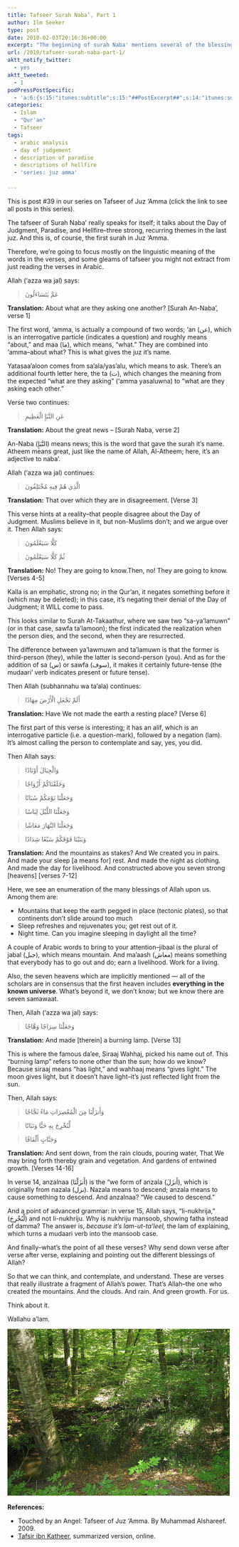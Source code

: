 ```yaml
---
title: Tafseer Surah Naba’, Part 1
author: Ilm Seeker
type: post
date: 2010-02-03T20:16:36+00:00
excerpt: "The beginning of surah Naba' mentions several of the blessings of Allah upon the human race. What are they asking about? The great day, that they differ about; but they will know the truth."
url: /2010/tafseer-surah-naba-part-1/
aktt_notify_twitter:
  - yes
aktt_tweeted:
  - 1
podPressPostSpecific:
  - 'a:6:{s:15:"itunes:subtitle";s:15:"##PostExcerpt##";s:14:"itunes:summary";s:15:"##PostExcerpt##";s:15:"itunes:keywords";s:17:"##WordPressCats##";s:13:"itunes:author";s:10:"##Global##";s:15:"itunes:explicit";s:2:"No";s:12:"itunes:block";s:2:"No";}'
categories:
  - Islam
  - "Qur'an"
  - Tafseer
tags:
  - arabic analysis
  - day of judgement
  - description of paradise
  - descriptions of hellfire
  - 'series: juz amma'

---
```

This is post #39 in our series on Tafseer of Juz &#8216;Amma (click the link to see all posts in this series).

The tafseer of Surah Naba&#8217; really speaks for itself; it talks about the Day of Judgment, Paradise, and Hellfire&#8211;three strong, recurring themes in the last juz. And this is, of course, the first surah in Juz &#8216;Amma.

Therefore, we&#8217;re going to focus mostly on the linguistic meaning of the words in the verses, and some gleams of tafseer you might not extract from just reading the verses in Arabic.

Allah (&#8216;azza wa jal) says:

> عَمَّ يَتَسَاءَلُونَ 

**Translation:** About what are they asking one another? [Surah An-Naba&#8217;, verse 1]

The first word, &#8216;amma, is actually a compound of two words; &#8216;an (عن), which is an interrogative particle (indicates a question) and roughly means &#8220;about,&#8221; and maa (ما), which means, &#8220;what.&#8221; They are combined into &#8216;amma&#8211;about what? This is what gives the juz it&#8217;s name.

Yatasaa&#8217;aloon comes from sa&#8217;ala/yas&#8217;alu, which means to ask. There&#8217;s an additional fourth letter here, the ta (ت), which changes the meaning from the expected &#8220;what are they asking&#8221; (&#8216;amma yasaluwna) to &#8220;what are they asking each other.&#8221;

Verse two continues:

> عَنِ النَّبَإِ الْعَظِيمِ 

**Translation:** About the great news &#8211; [Surah Naba, verse 2]

An-Naba (النَّبَإِ) means news; this is the word that gave the surah it&#8217;s name. Atheem means great, just like the name of Allah, Al-Atheem; here, it&#8217;s an adjective to naba&#8217;.

Allah (&#8216;azza wa jal) continues:

> الَّذِي هُمْ فِيهِ مُخْتَلِفُونَ 

**Translation:** That over which they are in disagreement. [Verse 3]

This verse hints at a reality&#8211;that people disagree about the Day of Judgment. Muslims believe in it, but non-Muslims don&#8217;t; and we argue over it. Then Allah says:

> كَلَّا سَيَعْلَمُونَ
  
> ثُمَّ كَلَّا سَيَعْلَمُونَ 

**Translation:** No! They are going to know.Then, no! They are going to know. [Verses 4-5]

Kalla is an emphatic, strong no; in the Qur&#8217;an, it negates something before it (which may be deleted); in this case, it&#8217;s negating their denial of the Day of Judgment; it WILL come to pass.

This looks similar to Surah At-Takaathur, where we saw two &#8220;sa-ya&#8217;lamuwn&#8221; (or in that case, sawfa ta&#8217;lamoon); the first indicated the realization when the person dies, and the second, when they are resurrected.

The difference between ya&#8217;lawmuwn and ta&#8217;lamuwn is that the former is third-person (they), while the latter is second-person (you). And as for the addition of sa (س) or sawfa (سوف), it makes it certainly future-tense (the mudaari&#8217; verb indicates present or future tense).

Then Allah (subhannahu wa ta&#8217;ala) continues:

> أَلَمْ نَجْعَلِ الْأَرْضَ مِهَادًا 

**Translation:** Have We not made the earth a resting place? [Verse 6]

The first part of this verse is interesting; it has an alif, which is an interrogative particle (i.e. a question-mark), followed by a negation (lam). It&#8217;s almost calling the person to contemplate and say, yes, you did.

Then Allah says:

> وَالْجِبَالَ أَوْتَادًا
  
> وَخَلَقْنَاكُمْ أَزْوَاجًا
  
> وَجَعَلْنَا نَوْمَكُمْ سُبَاتًا
  
> وَجَعَلْنَا اللَّيْلَ لِبَاسًا
  
> وَجَعَلْنَا النَّهَارَ مَعَاشًا
  
> وَبَنَيْنَا فَوْقَكُمْ سَبْعًا شِدَادًا 

**Translation:** And the mountains as stakes? And We created you in pairs. And made your sleep \[a means for] rest. And made the night as clothing. And made the day for livelihood. And constructed above you seven strong [heavens\] \[verses 7-12\]

Here, we see an enumeration of the many blessings of Allah upon us. Among them are:

  * Mountains that keep the earth pegged in place (tectonic plates), so that continents don&#8217;t slide around too much
  * Sleep refreshes and rejuvenates you; get rest out of it.
  * Night time. Can you imagine sleeping in daylight all the time?

A couple of Arabic words to bring to your attention&#8211;jibaal is the plural of jabal (جبل), which means mountain. And ma&#8217;aash (معاش) means something that everybody has to go out and do; earn a livelihood. Work for a living.

Also, the seven heavens which are implicitly mentioned &#8212; all of the scholars are in consensus that the first heaven includes **everything in the known universe**. What&#8217;s beyond it, we don&#8217;t know; but we know there are seven samawaat.

Then, Allah (&#8216;azza wa jal) says:

> وَجَعَلْنَا سِرَاجًا وَهَّاجًا 

**Translation:** And made [therein] a burning lamp. [Verse 13]

This is where the famous da&#8217;ee, Siraaj Wahhaj, picked his name out of. This &#8220;burning lamp&#8221; refers to none other than the sun; how do we know? Because siraaj means &#8220;has light,&#8221; and wahhaaj means &#8220;gives light.&#8221; The moon gives light, but it doesn&#8217;t have light&#8211;it&#8217;s just reflected light from the sun.

Then, Allah says:

> وَأَنزَلْنَا مِنَ الْمُعْصِرَاتِ مَاءً ثَجَّاجًا
  
> لِّنُخْرِجَ بِهِ حَبًّا وَنَبَاتًا
  
> وَجَنَّاتٍ أَلْفَافًا 

**Translation:** And sent down, from the rain clouds, pouring water, That We may bring forth thereby grain and vegetation. And gardens of entwined growth. [Verses 14-16]

In verse 14, anzalnaa (أَنزَلْنَا) is the &#8220;we form of anzala (أَنزَلَ), which is originally from nazala (نزل). Nazala means to descend; anzala means to cause something to descend. And anzalnaa? &#8220;We caused to descend.&#8221;

And a point of advanced grammar: in verse 15, Allah says, &#8220;li-nukhrija,&#8221; (لِّنُخْرِجَ) and not li-nukhriju. Why is nukhriju mansoob, showing fatha instead of damma? The answer is, _because it&#8217;s lam-ut-ta&#8217;leel,_ the lam of explaining, which turns a mudaari verb into the mansoob case.

And finally&#8211;what&#8217;s the point of all these verses? Why send down verse after verse after verse, explaining and pointing out the different blessings of Allah?

So that we can think, and contemplate, and understand. These are verses that really illustrate a fragment of Allah&#8217;s power. That&#8217;s Allah&#8211;the one who created the mountains. And the clouds. And rain. And green growth. For us. 

Think about it.

Wallahu a&#8217;lam.

<img src="/wp-content/uploads/2010/02/dense-forest.jpg" alt="" title="A dense forest. Wa jannatin alfaafaa." class="alignnone size-full wp-image-1628" />

**References:**

  * Touched by an Angel: Tafseer of Juz &#8216;Amma. By Muhammad Alshareef. 2009.
  * [Tafsir ibn Katheer][1], summarized version, online.

 [1]: http://tafsir.com